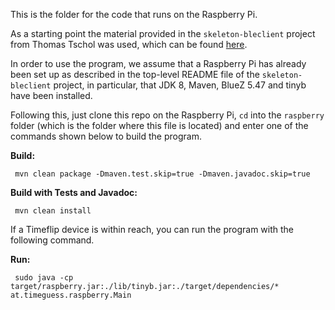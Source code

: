 This is the folder for the code that runs on the Raspberry Pi.

As a starting point the material provided in the `skeleton-bleclient`
project from Thomas Tschol was used, which can be found
[here](https://git.uibk.ac.at/csat2410/skeleton-bleclient).

In order to use the program, we assume that a Raspberry Pi has
already been set up as described in the top-level README file of
the `skeleton-bleclient` project, in particular, that JDK 8, Maven,
BlueZ 5.47 and tinyb have been installed.

Following this, just clone this repo on the Raspberry Pi, `cd` into the
`raspberry` folder (which is the folder where this file is located)
and enter one of the commands shown below to build the program.

**Build:**

     mvn clean package -Dmaven.test.skip=true -Dmaven.javadoc.skip=true

**Build with Tests and Javadoc:**

     mvn clean install

If a Timeflip device is within reach, you can run the program with the
following command.

**Run:**

     sudo java -cp target/raspberry.jar:./lib/tinyb.jar:./target/dependencies/* at.timeguess.raspberry.Main 
